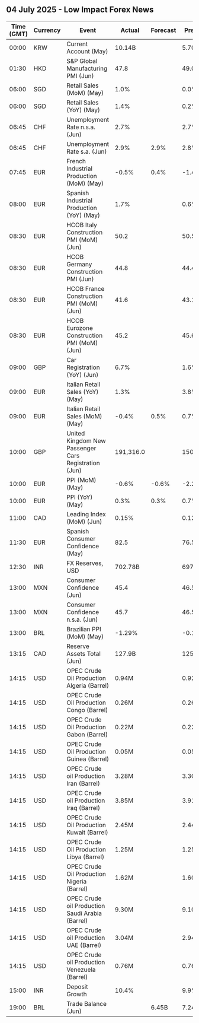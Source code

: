 ## 04 July 2025 - Low Impact Forex News

| Time (GMT) | Currency | Event | Actual | Forecast | Previous |
|------|----------|-------|--------|----------|----------|
| 00:00 | KRW | Current Account (May) | 10.14B |  | 5.70B |
| 01:30 | HKD | S&P Global Manufacturing PMI (Jun) | 47.8 |  | 49.0 |
| 06:00 | SGD | Retail Sales (MoM) (May) | 1.0% |  | 0.0% |
| 06:00 | SGD | Retail Sales (YoY) (May) | 1.4% |  | 0.2% |
| 06:45 | CHF | Unemployment Rate n.s.a. (Jun) | 2.7% |  | 2.7% |
| 06:45 | CHF | Unemployment Rate s.a. (Jun) | 2.9% | 2.9% | 2.8% |
| 07:45 | EUR | French Industrial Production (MoM) (May) | -0.5% | 0.4% | -1.4% |
| 08:00 | EUR | Spanish Industrial Production (YoY) (May) | 1.7% |  | 0.6% |
| 08:30 | EUR | HCOB Italy Construction PMI (MoM) (Jun) | 50.2 |  | 50.5 |
| 08:30 | EUR | HCOB Germany Construction PMI (Jun) | 44.8 |  | 44.4 |
| 08:30 | EUR | HCOB France Construction PMI (MoM) (Jun) | 41.6 |  | 43.1 |
| 08:30 | EUR | HCOB Eurozone Construction PMI (MoM) (Jun) | 45.2 |  | 45.6 |
| 09:00 | GBP | Car Registration (YoY) (Jun) | 6.7% |  | 1.6% |
| 09:00 | EUR | Italian Retail Sales (YoY) (May) | 1.3% |  | 3.8% |
| 09:00 | EUR | Italian Retail Sales (MoM) (May) | -0.4% | 0.5% | 0.7% |
| 10:00 | GBP | United Kingdom New Passenger Cars Registration (Jun) | 191,316.0 |  | 150,070.0 |
| 10:00 | EUR | PPI (MoM) (May) | -0.6% | -0.6% | -2.2% |
| 10:00 | EUR | PPI (YoY) (May) | 0.3% | 0.3% | 0.7% |
| 11:00 | CAD | Leading Index (MoM) (Jun) | 0.15% |  | 0.12% |
| 11:30 | EUR | Spanish Consumer Confidence (May) | 82.5 |  | 76.5 |
| 12:30 | INR | FX Reserves, USD | 702.78B |  | 697.94B |
| 13:00 | MXN | Consumer Confidence (Jun) | 45.4 |  | 46.5 |
| 13:00 | MXN | Consumer Confidence n.s.a. (Jun) | 45.7 |  | 46.5 |
| 13:00 | BRL | Brazilian PPI (MoM) (May) | -1.29% |  | -0.12% |
| 13:15 | CAD | Reserve Assets Total (Jun) | 127.9B |  | 125.0B |
| 14:15 | USD | OPEC Crude Oil Production Algeria (Barrel) | 0.94M |  | 0.92M |
| 14:15 | USD | OPEC Crude Oil Production Congo (Barrel) | 0.26M |  | 0.26M |
| 14:15 | USD | OPEC Crude Oil Production Gabon (Barrel) | 0.22M |  | 0.22M |
| 14:15 | USD | OPEC Crude Oil Production Guinea (Barrel) | 0.05M |  | 0.05M |
| 14:15 | USD | OPEC Crude oil Production Iran (Barrel) | 3.28M |  | 3.30M |
| 14:15 | USD | OPEC Crude oil Production Iraq (Barrel) | 3.85M |  | 3.91M |
| 14:15 | USD | OPEC Crude Oil Production Kuwait (Barrel) | 2.45M |  | 2.44M |
| 14:15 | USD | OPEC Crude Oil Production Libya (Barrel) | 1.25M |  | 1.25M |
| 14:15 | USD | OPEC Crude Oil Production Nigeria (Barrel) | 1.62M |  | 1.60M |
| 14:15 | USD | OPEC Crude oil Production Saudi Arabia (Barrel) | 9.30M |  | 9.10M |
| 14:15 | USD | OPEC Crude oil Production UAE (Barrel) | 3.04M |  | 2.94M |
| 14:15 | USD | OPEC Crude oil Production Venezuela (Barrel) | 0.76M |  | 0.76M |
| 15:00 | INR | Deposit Growth | 10.4% |  | 9.9% |
| 19:00 | BRL | Trade Balance (Jun) |  | 6.45B | 7.24B |
